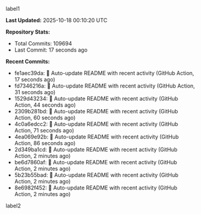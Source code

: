 
label1 
<!-- ACTIVITY_START -->
**Last Updated:** 2025-10-18 00:10:20 UTC

**Repository Stats:**
- Total Commits: 109694
- Last Commit: 17 seconds ago

**Recent Commits:**
- fe1aec39da: 🤖 Auto-update README with recent activity (GitHub Action, 17 seconds ago)
- fd7346216a: 🤖 Auto-update README with recent activity (GitHub Action, 31 seconds ago)
- 1529d43234: 🤖 Auto-update README with recent activity (GitHub Action, 44 seconds ago)
- 2309b281bd: 🤖 Auto-update README with recent activity (GitHub Action, 60 seconds ago)
- 4c0a6edcc2: 🤖 Auto-update README with recent activity (GitHub Action, 71 seconds ago)
- 4ea069e92b: 🤖 Auto-update README with recent activity (GitHub Action, 86 seconds ago)
- 2d349ba1cd: 🤖 Auto-update README with recent activity (GitHub Action, 2 minutes ago)
- be6d7860af: 🤖 Auto-update README with recent activity (GitHub Action, 2 minutes ago)
- 5b23b55bad: 🤖 Auto-update README with recent activity (GitHub Action, 2 minutes ago)
- 8e6982f452: 🤖 Auto-update README with recent activity (GitHub Action, 2 minutes ago)
<!-- ACTIVITY_END -->

label2
